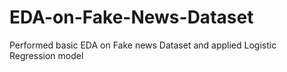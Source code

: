 # EDA-on-Fake-News-Dataset
Performed basic EDA on Fake news Dataset and applied Logistic Regression model

